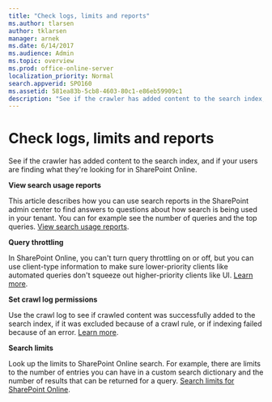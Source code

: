 ```yaml
---
title: "Check logs, limits and reports"
ms.author: tlarsen
author: tklarsen
manager: arnek
ms.date: 6/14/2017
ms.audience: Admin
ms.topic: overview
ms.prod: office-online-server
localization_priority: Normal
search.appverid: SPO160
ms.assetid: 581ea83b-5cb8-4603-80c1-e86eb59909c1
description: "See if the crawler has added content to the search index, and if your users are finding what they're looking for in SharePoint Online."
---
```


# Check logs, limits and reports

See if the crawler has added content to the search index, and if your users are finding what they're looking for in SharePoint Online.
  
 **View search usage reports**
  
This article describes how you can use search reports in the SharePoint admin center to find answers to questions about how search is being used in your tenant. You can for example see the number of queries and the top queries. [View search usage reports](https://support.office.com/article/2cd8f257-c29b-423d-8265-d44e6214d095).
  
 **Query throttling**
  
In SharePoint Online, you can't turn query throttling on or off, but you can use client-type information to make sure lower-priority clients like automated queries don't squeeze out higher-priority clients like UI. [Learn more](query-throttling.md).
  
 **Set crawl log permissions**
  
Use the crawl log to see if crawled content was successfully added to the search index, if it was excluded because of a crawl rule, or if indexing failed because of an error. [Learn more](set-crawl-log-permissions.md).
  
 **Search limits**
  
Look up the limits to SharePoint Online search. For example, there are limits to the number of entries you can have in a custom search dictionary and the number of results that can be returned for a query. [Search limits for SharePoint Online](https://support.office.com/article/7c06e9ed-98b6-4304-a900-14773a8fa32f).
  

